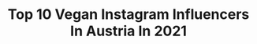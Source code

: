 ---
title: Top 10 Vegan Instagram Influencers In Austria In 2021
description: >-
  Find top vegan Instagram influencers in Austria in 2021. Most popular hashtags: #vegan #austria #love #plantbased.
platform: Instagram
hits: 73
text_top: Analyze the best Instagram influencers on inBeat.
text_bottom: inBeat aggregates 73 Instagram influencers like this in Austria for you to pitch.
profiles:
  - username: "_nanc.ey_"
    fullname: >-
      𝐍𝐀𝐍𝐂𝐘
    bio: >-
      Only a Girl next door, who eats vegan, loves life and laughs out loud 𑁍 🌿Nature, Travel-& Hikinglover↟ 🌻dreams come true ➵ #vanlife 🚐🗺☾ taken.
    location: "Austria"
    followers: 105772
    engagement: 442
    commentsToLikes: 0.026051
    id: ck8t8682uj9fe0j789invqbdj
    verified: false
    hashtags: "#happy, #minimalism, #adventure, #hiking"
  - username: "sylviaslays"
    fullname: >-
      Sylvia
    bio: >-
      ⚔️Armor Fanatic 🤖Future Cyborg 🍒Vegan AF 🔜 Next Con: TBA 📍Salzburg, Austria 🇦🇹
    location: "Austria"
    followers: 122404
    engagement: 403
    commentsToLikes: 0.073179
    id: ck0udjniwj8m70i19kn8ap45t
    verified: false
    hashtags: "#cosplaygirl, #supergirl, #darksupergirl, #natasharomanoff"
  - username: "majahairlahovic"
    fullname: >-
      Maja Hairlahovic
    bio: >-
      Vegan 🌱 1994
    location: "Austria"
    followers: 7695
    engagement: 1665
    commentsToLikes: 0.017971
    id: ck8t2uwtu0skm0j78f1ha8ex9
    verified: false
    hashtags: "#bikergirl, #thedoctor46, #eisenerz, #ktm"
  - username: "missevalutz"
    fullname: >-
      Eva Lutz
    bio: >-
      loves fitness, movies, music & vegan food 🌱 🐰| Pisces 🐟 | ✉️booking-evalutz@gmx.at 📍 Austria
    location: "Austria"
    followers: 85055
    engagement: 232
    commentsToLikes: 0.222176
    id: ck6tzasl38m4l0j71s1at1ngz
    verified: false
    hashtags: "#freddy, #beauty, #body, #shape"
  - username: "frankly.alina"
    fullname: >-
      » Alina | VEGAN & LIFESTYLE «
    bio: >-
      wirbelwind aus wien ♡ travel | sport | vegan | gedanken 🐾 parttime dog-mom @theviennesecorgi ✎ fulltime freelancer & writer ❞ podcast ‚radiogesichter‘
    location: "Austria"
    followers: 51843
    engagement: 623
    commentsToLikes: 0.011337
    id: ck5q2j33rg9ok0i11diwm1bmv
    verified: false
    hashtags: "#stuffedpumpkins, #electionday, #outdoorlife, #onemonthtogo"
  - username: "rebeccachelbea"
    fullname: >-
      ⋒ Conscious Content Creator ⋒
    bio: >-
      Selflove is the key to more love in general. ▷movement & meditation teacher & student ▷vegan ▷ sustainable ▷fair ▷ Vienna » soon Belgium YouTube↡
    location: "Austria"
    followers: 36794
    engagement: 986
    commentsToLikes: 0.031529
    id: ck6tu7briepxl0j719z690fyo
    verified: false
    hashtags: "#selbstliebelernen, #mindfulnesspractice, #yogapractice, #bodyimageissues"
  - username: "weak_by_nature"
    fullname: >-
      Michel / Vegan Memes👈🏽🌱
    bio: >-
      Ⓥ Vegan Ⓐ Atheist Ⓥ 🌱Humor/RealTalk/Philosophy Exposing Anti-veganism/carnism ⓋIE🇦🇹 "My mere existence shall not be another being's death sentence"
    location: "Austria"
    followers: 16704
    engagement: 986
    commentsToLikes: 0.051199
    id: ck14kbx1xor9w0i192dl59yfk
    verified: false
    hashtags: "#vegansofcolor, #vegancommunity, #vegan, #plantstrong"
  - username: "vanillaholica"
    fullname: >-
      Vivien Belschner - VEGAN WIEN
    bio: >-
      Vivi aus Wien. Trage mein Herz auf der Zunge. Große Portion Nachdenkfutter, Reflektionsantrieb, Aufklärungsarbeit, Gutes-Gefühl-Geben, Vegan Food.
    location: "Austria"
    followers: 29367
    engagement: 500
    commentsToLikes: 0.065698
    id: ck5ckt0pdxk090i11c2tkgp6i
    verified: false
    hashtags: "#aufbaeumen, #earthovershootday, #fixourplanet, #flattenthecurve"
  - username: "addictedtopeas"
    fullname: >-
      anorexia recovery✨kathy
    bio: >-
      🌿 gaining my strength and happiness back with lots of vegan food // expect long captions and stories✨ featuring my vegan finds 😋 🇦🇹 vienna
    location: "Austria"
    followers: 2310
    engagement: 1290
    commentsToLikes: 0.104132
    id: ck9weyzqhmici0j784u0hwgqx
    verified: false
    hashtags: "#veganbreakfast, #veganeats, #whatveganseat, #ukvegan"
  - username: "beets.and.treats"
    fullname: >-
      Julia | Gesunde Rezepte
    bio: >-
      👩🏼‍🍳 Gesundes Fitness Food - einfach, schnell, lecker - vegetarisch und vegan - mit Nährwerten. 📸 Foodfotografie - Rezeptentwicklung 👇🏼 BLOG, RABATTE
    location: "Austria"
    followers: 3521
    engagement: 1304
    commentsToLikes: 0.319270
    id: ck13b3uhqtjd70i19mjq4hi59
    verified: false
    hashtags: "#rezeptezumabnehmen, #gesundesnacks, #foodiesconnected, #fitfamgermany"
---